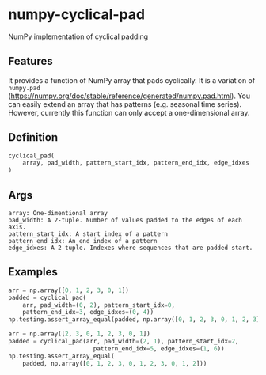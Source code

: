 # numpy-cyclical-pad
NumPy implementation of cyclical padding

## Features

It provides a function of NumPy array that pads cyclically.
It is a variation of `numpy.pad` (https://numpy.org/doc/stable/reference/generated/numpy.pad.html). You can easily extend an array that has patterns (e.g. seasonal time series). However, currently this function can only accept a one-dimensional array.

## Definition
```python
cyclical_pad(
    array, pad_width, pattern_start_idx, pattern_end_idx, edge_idxes
)
```

## Args
    array: One-dimentional array
    pad_width: A 2-tuple. Number of values padded to the edges of each axis.
    pattern_start_idx: A start index of a pattern
    pattern_end_idx: An end index of a pattern
    edge_idxes: A 2-tuple. Indexes where sequences that are padded start.


## Examples
```python
arr = np.array([0, 1, 2, 3, 0, 1])
padded = cyclical_pad(
    arr, pad_width=(0, 2), pattern_start_idx=0,
    pattern_end_idx=3, edge_idxes=(0, 4))
np.testing.assert_array_equal(padded, np.array([0, 1, 2, 3, 0, 1, 2, 3]))
```

```python
arr = np.array([2, 3, 0, 1, 2, 3, 0, 1])
padded = cyclical_pad(arr, pad_width=(2, 1), pattern_start_idx=2,
                        pattern_end_idx=5, edge_idxes=(1, 6))
np.testing.assert_array_equal(
    padded, np.array([0, 1, 2, 3, 0, 1, 2, 3, 0, 1, 2]))

```
